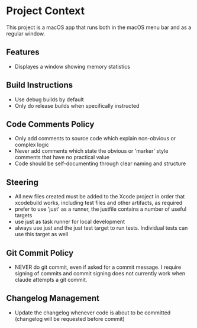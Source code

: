 # Project Context

This project is a macOS app that runs both in the macOS menu bar and as a regular window.

## Features
- Displayes a window showing memory statistics

## Build Instructions
- Use debug builds by default
- Only do release builds when specifically instructed

## Code Comments Policy
- Only add comments to source code which explain non-obvious or complex logic
- Never add comments which state the obvious or 'marker' style comments that have no practical value
- Code should be self-documenting through clear naming and structure

## Steering
- All new files created must be added to the Xcode project in order that xcodebuild works, including test files and other artifacts, as required
- prefer to use 'just' as a runner, the justfile contains a number of useful targets
- use just as task runner for local development
- always use just and the just test target to run tests. Individual tests can use this target as well

## Git Commit Policy
- NEVER do git commit, even if asked for a commit message. I require signing of commits and commit signing does not currently work when claude attempts a git commit.

## Changelog Management
- Update the changelog whenever code is about to be committed (changelog will be requested before commit)